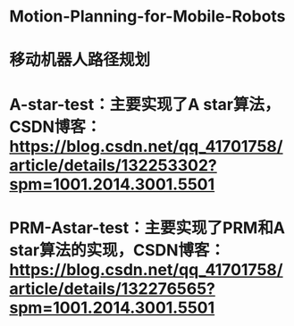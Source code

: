 # Motion-Planning-for-Mobile-Robots  
# 移动机器人路径规划  
# A-star-test：主要实现了A star算法，CSDN博客：https://blog.csdn.net/qq_41701758/article/details/132253302?spm=1001.2014.3001.5501  
# PRM-Astar-test：主要实现了PRM和A star算法的实现，CSDN博客：https://blog.csdn.net/qq_41701758/article/details/132276565?spm=1001.2014.3001.5501  

